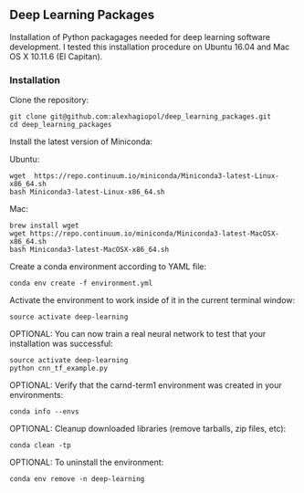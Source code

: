 ## Deep Learning Packages

Installation of Python packagages needed for 
deep learning software development. I tested this installation 
procedure on Ubuntu 16.04 and Mac OS X 10.11.6 (El Capitan).

### Installation

Clone the repository:

    git clone git@github.com:alexhagiopol/deep_learning_packages.git
    cd deep_learning_packages
    
Install the latest version of Miniconda: 

Ubuntu:

    wget  https://repo.continuum.io/miniconda/Miniconda3-latest-Linux-x86_64.sh
    bash Miniconda3-latest-Linux-x86_64.sh
    
Mac:

    brew install wget
    wget https://repo.continuum.io/miniconda/Miniconda3-latest-MacOSX-x86_64.sh
    bash Miniconda3-latest-MacOSX-x86_64.sh
   
Create a conda environment according to YAML file:

    conda env create -f environment.yml

Activate the environment to work inside of it in the current terminal window:

    source activate deep-learning
    
OPTIONAL: You can now train a real neural network to test that your installation was successful:

    source activate deep-learning
    python cnn_tf_example.py

OPTIONAL: Verify that the carnd-term1 environment was created in your environments:

    conda info --envs
    
OPTIONAL: Cleanup downloaded libraries (remove tarballs, zip files, etc):

    conda clean -tp

OPTIONAL: To uninstall the environment:

    conda env remove -n deep-learning

    
